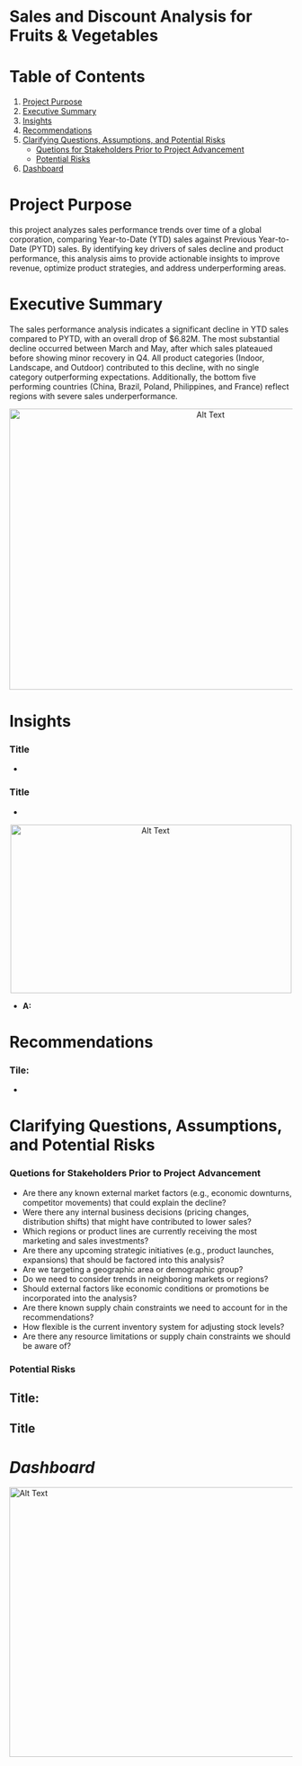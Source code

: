 # Sales and Discount Analysis for Fruits & Vegetables
# Table of Contents
1. [Project Purpose](https://github.com/blackbunny07/PowerBI-Projects/blob/main/Sales%20and%20Discount%20Analysis/README.md#project-purpose)
2. [Executive Summary](https://github.com/blackbunny07/PowerBI-Projects/blob/main/Sales%20and%20Discount%20Analysis/README.md#executive-summary)
3. [Insights](https://github.com/blackbunny07/PowerBI-Projects/blob/main/Sales%20and%20Discount%20Analysis/README.md#insights)
4. [Recommendations](https://github.com/blackbunny07/PowerBI-Projects/blob/main/Sales%20and%20Discount%20Analysis/README.md#recommendations)
5. [Clarifying Questions, Assumptions, and Potential Risks](https://github.com/blackbunny07/PowerBI-Projects/blob/main/Sales%20and%20Discount%20Analysis/README.md#clarifying-questions-assumptions-and-potential-risks)
   - [Quetions for Stakeholders Prior to Project Advancement](https://github.com/blackbunny07/PowerBI-Projects/blob/main/Sales%20and%20Discount%20Analysis/README.md#quetions-for-stakeholders-prior-to-project-advancement)
   - [Potential Risks](https://github.com/blackbunny07/PowerBI-Projects/blob/main/Sales%20and%20Discount%20Analysis/README.md#potential-risks)
6. [Dashboard](https://github.com/blackbunny07/PowerBI-Projects/blob/main/Sales%20and%20Discount%20Analysis/README.md#dashboard)
# Project Purpose
this project analyzes sales performance trends over time of a global corporation, comparing Year-to-Date (YTD) sales against Previous Year-to-Date (PYTD) sales. By identifying key drivers of sales decline and product performance, this analysis aims to provide actionable insights to improve revenue, optimize product strategies, and address underperforming areas.
# Executive Summary
The sales performance analysis indicates a significant decline in YTD sales compared to PYTD, with an overall drop of $6.82M. The most substantial decline occurred between March and May, after which sales plateaued before showing minor recovery in Q4. All product categories (Indoor, Landscape, and Outdoor) contributed to this decline, with no single category outperforming expectations. Additionally, the bottom five performing countries (China, Brazil, Poland, Philippines, and France) reflect regions with severe sales underperformance.
<p align="center">
  <img src="https://github.com/user-attachments/assets/58887182-5b6e-4a96-bbcc-0cfa268aa3dc" alt="Alt Text" width="700" height="500">
</p>

# Insights
### Title
- 
### Title
-
<p align="center">
  <img src="https://github.com/user-attachments/assets/43ee3aaf-524c-4d87-b90f-b66027b34923" alt="Alt Text" width="500" height="300">
</p>

- **A:** 

# Recommendations
### Tile:
- 

# Clarifying Questions, Assumptions, and Potential Risks
### Quetions for Stakeholders Prior to Project Advancement
- Are there any known external market factors (e.g., economic downturns, competitor movements) that could explain the decline?
- Were there any internal business decisions (pricing changes, distribution shifts) that might have contributed to lower sales?
- Which regions or product lines are currently receiving the most marketing and sales investments?
- Are there any upcoming strategic initiatives (e.g., product launches, expansions) that should be factored into this analysis?
- Are we targeting a geographic area or demographic group?
- Do we need to consider trends in neighboring markets or regions?
- Should external factors like economic conditions or promotions be incorporated into the analysis?
- Are there known supply chain constraints we need to account for in the recommendations?
- How flexible is the current inventory system for adjusting stock levels?
- Are there any resource limitations or supply chain constraints we should be aware of?
### Potential Risks
**Title:**
- 
  
**Title**
- 

# *Dashboard*
<img src="https://github.com/user-attachments/assets/937cc8af-b14a-46f1-af94-3d6f4fa835cc" alt="Alt Text" width="1000" height="480">
